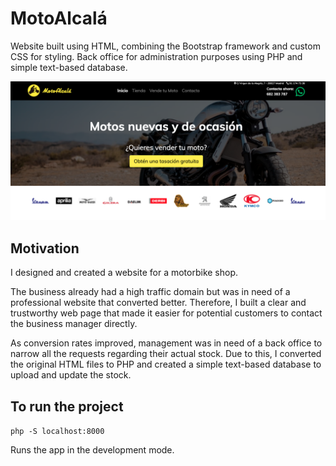 # MotoAlcalá

Website built using HTML, combining the Bootstrap framework and custom CSS for styling. Back office for administration purposes using PHP and simple text-based database.

![Motoalcala](./img-motoalcala/readme-img.png)

## Motivation

I designed and created a website for a motorbike shop.

The business already had a high traffic domain but was in need of a professional website that converted better. Therefore, I built a clear and trustworthy web page that made it easier for potential customers to contact the business manager directly.

As conversion rates improved, management was in need of a back office to narrow all the requests regarding their actual stock. Due to this, I converted the original HTML files to PHP and created a simple text-based database to upload and update the stock.

## To run the project

`php -S localhost:8000`

Runs the app in the development mode.
